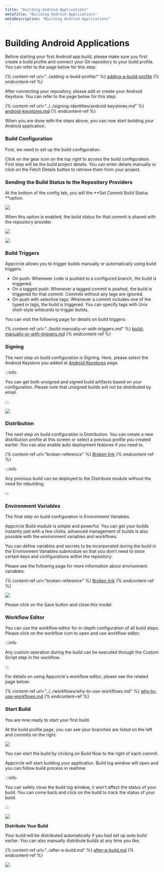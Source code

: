 ```yaml
---
title: "Building Android Applications"
metaTitle: "Building Android Applications"
metaDescription: "Building Android Applications"
---
```

# Building Android Applications

Before starting your first Android app build, please make sure you first create a build profile and connect your Git repository to your build profile. You can refer to the page below for this step:

{% content-ref url="../adding-a-build-profile/" %}
[adding-a-build-profile](../adding-a-build-profile/)
{% endcontent-ref %}

After connecting your repository, please add or create your Android Keystore. You can refer to the page below for this step:

{% content-ref url="../../signing-identities/android-keystores.md" %}
[android-keystores.md](../../signing-identities/android-keystores.md)
{% endcontent-ref %}

When you are done with the steps above, you can now start building your Android application.

### Build Configuration

First, we need to set up the build configuration.

Click on the gear icon on the top right to access the build configuration. First step will be the build project details. You can enter details manually or click on the Fetch Details button to retrieve them from your project.

### Sending the Build Status to the Repository Providers

At the bottom of the config tab, you will the **Set Commit Build Status **option.

![](<../../assets/image (8).png>)

When this option is enabled, the build status for that commit is shared with the repository provider.&#x20;

![](<../../assets/image (213).png>)

![](../../assets/appcircle-github-commit-status-pass.png)

### Build Triggers

Appcircle allows you to trigger builds manually or automatically using build triggers.

* On push: Whenever code is pushed to a configured branch, the build is triggered.
* On a tagged push: Whenever a tagged commit is pushed, the build is triggered for that commit. Commits without any tags are ignored.
* On push with selective tags: Whenever a commit includes one of the typed in tags, the build is triggered. You can specify tags with Unix shell-style wildcards to trigger builds.



You can visit the following page for details on build triggers:

{% content-ref url="../build-manually-or-with-triggers.md" %}
[build-manually-or-with-triggers.md](../build-manually-or-with-triggers.md)
{% endcontent-ref %}

###

### Signing

The next step on build configuration is Signing. Here, please select the Android Keystore you added at [Android Keystores](../../signing-identities/android-keystores.md) page.

:::info


You can get both unsigned and signed build artifacts based on your configuration. Please note that unsigned builds will not be distributed by email.

:::

![](../../assets/android-config.png)

###

### Distribution

The next step on build configuration is Distribution. You can create a new distribution profile at this screen or select a previous profile you created earlier. You can also enable auto deployment features if you need to.

{% content-ref url="broken-reference" %}
[Broken link](broken-reference)
{% endcontent-ref %}

:::info


Any previous build can be deployed to the Distribute module without the need for rebuilding.

:::

###

### Environment Variables

The final step on build configuration is Environment Variables.&#x20;

Appcircle Build module is simple and powerful. You can get your builds instantly just with a few clicks, advanced management of builds is also possible with the environment variables and workflows.

You can define variables and secrets to be incorporated during the build in the Environment Variables submodule so that you don't need to store certain keys and configurations within the repository.

Please see the following page for more information about environment variables:

{% content-ref url="broken-reference" %}
[Broken link](broken-reference)
{% endcontent-ref %}

![](../../assets/android-env.png)

Please click on the Save button and close this modal.

###

### Workflow Editor

You can use the workflow editor for in-depth configuration of all build steps. Please click on the workflow icon to open and use workflow editor.

:::info


Any custom operation during the build can be executed through the Custom Script step in the workflow.

:::

For details on using Appcircle's workflow editor, please see the related page below:

{% content-ref url="../../workflows/why-to-use-workflows.md" %}
[why-to-use-workflows.md](../../workflows/why-to-use-workflows.md)
{% endcontent-ref %}

###

### Start Build

You are now ready to start your first build.

At the build profile page, you can see your branches are listed on the left and commits on the right.&#x20;

![](../../assets/android-build.png)



You can start the build by clicking on Build Now to the right of each commit.

Appcircle will start building your application. Build log window will open and you can follow build process in realtime.

:::info


You can safely close the build log window, it won't affect the status of your build. You can come back and click on the build to track the status of your build.

:::

![](../../assets/04-18-Build-Building.jpg)

**Distribute Your Build**

Your build will be distributed automatically if you had set up auto build earlier. You can also manually distribute builds at any time you like.

{% content-ref url="../after-a-build.md" %}
[after-a-build.md](../after-a-build.md)
{% endcontent-ref %}

![](../../assets/android-distribute.png)
